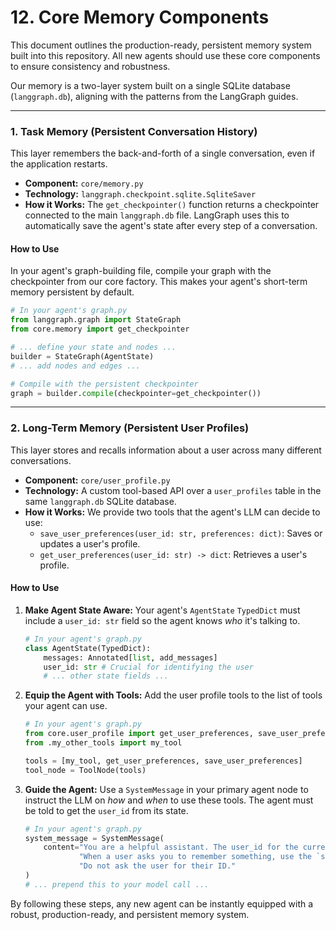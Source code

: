 # 12. Core Memory Components

This document outlines the production-ready, persistent memory system built into this repository. All new agents should use these core components to ensure consistency and robustness.

Our memory is a two-layer system built on a single SQLite database (`langgraph.db`), aligning with the patterns from the LangGraph guides.

---

### 1. Task Memory (Persistent Conversation History)

This layer remembers the back-and-forth of a single conversation, even if the application restarts.

-   **Component:** `core/memory.py`
-   **Technology:** `langgraph.checkpoint.sqlite.SqliteSaver`
-   **How it Works:** The `get_checkpointer()` function returns a checkpointer connected to the main `langgraph.db` file. LangGraph uses this to automatically save the agent's state after every step of a conversation.

#### How to Use

In your agent's graph-building file, compile your graph with the checkpointer from our core factory. This makes your agent's short-term memory persistent by default.

```python
# In your agent's graph.py
from langgraph.graph import StateGraph
from core.memory import get_checkpointer

# ... define your state and nodes ...
builder = StateGraph(AgentState)
# ... add nodes and edges ...

# Compile with the persistent checkpointer
graph = builder.compile(checkpointer=get_checkpointer())
```

---

### 2. Long-Term Memory (Persistent User Profiles)

This layer stores and recalls information about a user across many different conversations.

-   **Component:** `core/user_profile.py`
-   **Technology:** A custom tool-based API over a `user_profiles` table in the same `langgraph.db` SQLite database.
-   **How it Works:** We provide two tools that the agent's LLM can decide to use:
    -   `save_user_preferences(user_id: str, preferences: dict)`: Saves or updates a user's profile.
    -   `get_user_preferences(user_id: str) -> dict`: Retrieves a user's profile.

#### How to Use

1.  **Make Agent State Aware:** Your agent's `AgentState` `TypedDict` must include a `user_id: str` field so the agent knows *who* it's talking to.

    ```python
    # In your agent's graph.py
    class AgentState(TypedDict):
        messages: Annotated[list, add_messages]
        user_id: str # Crucial for identifying the user
        # ... other state fields ...
    ```

2.  **Equip the Agent with Tools:** Add the user profile tools to the list of tools your agent can use.

    ```python
    # In your agent's graph.py
    from core.user_profile import get_user_preferences, save_user_preferences
    from .my_other_tools import my_tool

    tools = [my_tool, get_user_preferences, save_user_preferences]
    tool_node = ToolNode(tools)
    ```

3.  **Guide the Agent:** Use a `SystemMessage` in your primary agent node to instruct the LLM on *how* and *when* to use these tools. The agent must be told to get the `user_id` from its state.

    ```python
    # In your agent's graph.py
    system_message = SystemMessage(
        content="You are a helpful assistant. The user_id for the current user is available in the state. "
                "When a user asks you to remember something, use the `save_user_preferences` tool. "
                "Do not ask the user for their ID."
    )
    # ... prepend this to your model call ...
    ```

By following these steps, any new agent can be instantly equipped with a robust, production-ready, and persistent memory system. 